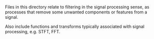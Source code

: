 Files in this directory relate to filtering in the signal processing sense,
as processes that remove some unwanted components or features from a signal.

Also include functions and transforms typically associated with signal processing,
e.g. STFT, FFT.
